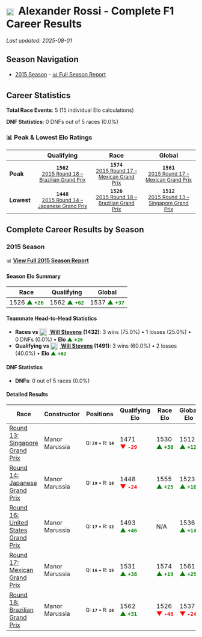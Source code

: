 # <img src="https://upload.wikimedia.org/wikipedia/commons/a/a4/Flag_of_the_United_States.svg" alt="United States" width="20" height="auto" style="vertical-align: middle; margin-right: 5px;" onerror="this.outerHTML='🇺🇸'; this.style.marginRight='5px';"/> Alexander Rossi - Complete F1 Career Results

*Last updated: 2025-08-01*

## Season Navigation

- [2015 Season](#2015-season) - [📊 Full Season Report](../seasons/2015-season-report)

## Career Statistics

**Total Race Events**: 5 (15 individual Elo calculations)

**DNF Statistics**: 0 DNFs out of 5 races (0.0%)

### 📊 Peak & Lowest Elo Ratings

| &nbsp; | Qualifying | Race | Global |
|-------|------------|------|--------|
| **Peak** | <center>**`1562`**<br/><small>[2015 Round 18 – Brazilian Grand Prix](../seasons/2015-season-report#round-18-brazilian-grand-prix)</small></center> | <center>**`1574`**<br/><small>[2015 Round 17 – Mexican Grand Prix](../seasons/2015-season-report#round-17-mexican-grand-prix)</small></center> | <center>**`1561`**<br/><small>[2015 Round 17 – Mexican Grand Prix](../seasons/2015-season-report#round-17-mexican-grand-prix)</small></center> |
| **Lowest** | <center>**`1448`**<br/><small>[2015 Round 14 – Japanese Grand Prix](../seasons/2015-season-report#round-14-japanese-grand-prix)</small></center> | <center>**`1526`**<br/><small>[2015 Round 18 – Brazilian Grand Prix](../seasons/2015-season-report#round-18-brazilian-grand-prix)</small></center> | <center>**`1512`**<br/><small>[2015 Round 13 – Singapore Grand Prix](../seasons/2015-season-report#round-13-singapore-grand-prix)</small></center> |


## Complete Career Results by Season

### 2015 Season

📊 **[View Full 2015 Season Report](../seasons/2015-season-report)**

#### Season Elo Summary

| Race | Qualifying | Global |
|------|------------|--------|
| 1526 **<span style="color: green;">▲&nbsp;`+26`</span>** | 1562 **<span style="color: green;">▲&nbsp;`+62`</span>** | 1537 **<span style="color: green;">▲&nbsp;`+37`</span>** |

#### Teammate Head-to-Head Statistics

- **Races vs [<img src="https://upload.wikimedia.org/wikipedia/commons/thumb/8/83/Flag_of_the_United_Kingdom_%283-5%29.svg/512px-Flag_of_the_United_Kingdom_%283-5%29.svg.png?20250726143817" alt="United Kingdom" width="20" height="auto" style="vertical-align: middle; margin-right: 5px;" onerror="this.outerHTML='🇬🇧'; this.style.marginRight='5px';"/> Will Stevens](will-stevens) (1432)**: 3 wins (75.0%) • 1 losses (25.0%) • 0 DNFs (0.0%) • **Elo <span style="color: green;">▲&nbsp;+`26`</span>**
- **Qualifying vs [<img src="https://upload.wikimedia.org/wikipedia/commons/thumb/8/83/Flag_of_the_United_Kingdom_%283-5%29.svg/512px-Flag_of_the_United_Kingdom_%283-5%29.svg.png?20250726143817" alt="United Kingdom" width="20" height="auto" style="vertical-align: middle; margin-right: 5px;" onerror="this.outerHTML='🇬🇧'; this.style.marginRight='5px';"/> Will Stevens](will-stevens) (1491)**: 3 wins (60.0%) • 2 losses (40.0%) • **Elo <span style="color: green;">▲&nbsp;+`62`</span>**

#### DNF Statistics

- **DNFs**: 0 out of 5 races (0.0%)

#### Detailed Results

| Race | Constructor | Positions | Qualifying Elo | Race Elo | Global Elo | Teammate |
|------|-------------|-----------|----------------|----------|------------|----------|
| [Round 13: Singapore Grand Prix](../seasons/2015-season-report#round-13-singapore-grand-prix) | Manor Marussia | <small>Q:&nbsp;**`20`**&nbsp;•&nbsp;R:&nbsp;**`14`**</small> | 1471 **<span style="color: red;">▼&nbsp;`-29`</span>** | 1530 **<span style="color: green;">▲&nbsp;`+30`</span>** | 1512 **<span style="color: green;">▲&nbsp;`+12`</span>** | [<img src="https://upload.wikimedia.org/wikipedia/commons/thumb/8/83/Flag_of_the_United_Kingdom_%283-5%29.svg/512px-Flag_of_the_United_Kingdom_%283-5%29.svg.png?20250726143817" alt="United Kingdom" width="20" height="auto" style="vertical-align: middle; margin-right: 5px;" onerror="this.outerHTML='🇬🇧'; this.style.marginRight='5px';"/> Will Stevens](will-stevens)<br/><small>Q:&nbsp;**`19`**&nbsp;•&nbsp;R:&nbsp;**`15`**</small> |
| [Round 14: Japanese Grand Prix](../seasons/2015-season-report#round-14-japanese-grand-prix) | Manor Marussia | <small>Q:&nbsp;**`19`**&nbsp;•&nbsp;R:&nbsp;**`18`**</small> | 1448 **<span style="color: red;">▼&nbsp;`-24`</span>** | 1555 **<span style="color: green;">▲&nbsp;`+25`</span>** | 1523 **<span style="color: green;">▲&nbsp;`+10`</span>** | [<img src="https://upload.wikimedia.org/wikipedia/commons/thumb/8/83/Flag_of_the_United_Kingdom_%283-5%29.svg/512px-Flag_of_the_United_Kingdom_%283-5%29.svg.png?20250726143817" alt="United Kingdom" width="20" height="auto" style="vertical-align: middle; margin-right: 5px;" onerror="this.outerHTML='🇬🇧'; this.style.marginRight='5px';"/> Will Stevens](will-stevens)<br/><small>Q:&nbsp;**`18`**&nbsp;•&nbsp;R:&nbsp;**`19`**</small> |
| [Round 16: United States Grand Prix](../seasons/2015-season-report#round-16-united-states-grand-prix) | Manor Marussia | <small>Q:&nbsp;**`17`**&nbsp;•&nbsp;R:&nbsp;**`12`**</small> | 1493 **<span style="color: green;">▲&nbsp;`+46`</span>** | N/A | 1536 **<span style="color: green;">▲&nbsp;`+14`</span>** | [<img src="https://upload.wikimedia.org/wikipedia/commons/thumb/8/83/Flag_of_the_United_Kingdom_%283-5%29.svg/512px-Flag_of_the_United_Kingdom_%283-5%29.svg.png?20250726143817" alt="United Kingdom" width="20" height="auto" style="vertical-align: middle; margin-right: 5px;" onerror="this.outerHTML='🇬🇧'; this.style.marginRight='5px';"/> Will Stevens](will-stevens)<br/><small>Q:&nbsp;**`19`**&nbsp;•&nbsp;R:&nbsp;**`DNF`**</small> |
| [Round 17: Mexican Grand Prix](../seasons/2015-season-report#round-17-mexican-grand-prix) | Manor Marussia | <small>Q:&nbsp;**`16`**&nbsp;•&nbsp;R:&nbsp;**`15`**</small> | 1531 **<span style="color: green;">▲&nbsp;`+38`</span>** | 1574 **<span style="color: green;">▲&nbsp;`+19`</span>** | 1561 **<span style="color: green;">▲&nbsp;`+25`</span>** | [<img src="https://upload.wikimedia.org/wikipedia/commons/thumb/8/83/Flag_of_the_United_Kingdom_%283-5%29.svg/512px-Flag_of_the_United_Kingdom_%283-5%29.svg.png?20250726143817" alt="United Kingdom" width="20" height="auto" style="vertical-align: middle; margin-right: 5px;" onerror="this.outerHTML='🇬🇧'; this.style.marginRight='5px';"/> Will Stevens](will-stevens)<br/><small>Q:&nbsp;**`17`**&nbsp;•&nbsp;R:&nbsp;**`16`**</small> |
| [Round 18: Brazilian Grand Prix](../seasons/2015-season-report#round-18-brazilian-grand-prix) | Manor Marussia | <small>Q:&nbsp;**`17`**&nbsp;•&nbsp;R:&nbsp;**`18`**</small> | 1562 **<span style="color: green;">▲&nbsp;`+31`</span>** | 1526 **<span style="color: red;">▼&nbsp;`-48`</span>** | 1537 **<span style="color: red;">▼&nbsp;`-24`</span>** | [<img src="https://upload.wikimedia.org/wikipedia/commons/thumb/8/83/Flag_of_the_United_Kingdom_%283-5%29.svg/512px-Flag_of_the_United_Kingdom_%283-5%29.svg.png?20250726143817" alt="United Kingdom" width="20" height="auto" style="vertical-align: middle; margin-right: 5px;" onerror="this.outerHTML='🇬🇧'; this.style.marginRight='5px';"/> Will Stevens](will-stevens)<br/><small>Q:&nbsp;**`18`**&nbsp;•&nbsp;R:&nbsp;**`17`**</small> |

